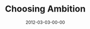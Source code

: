 ---
layout: message
category: message
series: "A Place at the Table"
title: "Choosing Ambition"
date: 2012-03-03-00-00
message_id: 716
audio: "http://s3.amazonaws.com/crossroads-media/media/legacy/mp3/placeatthetable_04.mp3"
audio-duration: "44:18"
program: "http://s3.amazonaws.com/crossroads-media/media/legacy/documents/03_03-04_12Program.pdf"
description: "Brian Tome talks about ambition."
video: "https://s3.amazonaws.com/crossroadsvideomessages/placeatthetable_04.mp4"
video-duration: "44:24"
video-image: "http://s3.amazonaws.com/crossroads-media/images/legacy/content/placeatthetable_04_still.jpg"
explicit: "N"
---